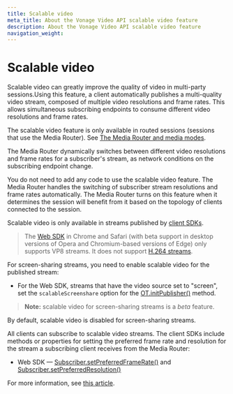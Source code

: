 ```yaml
---
title: Scalable video
meta_title: About the Vonage Video API scalable video feature
description: About the Vonage Video API scalable video feature
navigation_weight:
---
```


# Scalable video

Scalable video can greatly improve the quality of video in multi-party sessions.Using this feature, a client automatically publishes a multi-quality video stream, composed of multiple video resolutions and frame rates. This allows simultaneous subscribing endpoints to consume different video resolutions and frame rates.

The scalable video feature is only available in routed sessions (sessions that use the Media Router). See [The Media Router and media modes](/video/guides/create-session#the-media-router-and-media-modes).

The Media Router dynamically switches between different video resolutions and frame rates for a subscriber's stream, as network conditions on the subscribing endpoint change.

You do not need to add any code to use the scalable video feature. The Media Router handles the switching of subscriber stream resolutions and frame rates automatically. The Media Router turns on this feature when it determines the session will benefit from it based on the topology of clients connected to the session.

Scalable video is only available in streams published by [client SDKs](/video/client-sdks/overview).

> The [Web SDK](/video/client-sdks/web) in Chrome and Safari (with beta support in desktop versions of Opera and Chromium-based versions of Edge) only supports VP8 streams. It does not support [H.264 streams](/video/guides/codecs).

For screen-sharing streams, you need to enable scalable video for the published stream:

* For the Web SDK, streams that have the video source set to "screen", set the `scalableScreenshare` option for the [OT.initPublisher()](/sdk/stitch/video-js-reference/OT.html#initPublisher) method.

<!-- OPT-TODO: * In the OpenTok Android SDK, for streams that have the video type set to `PublisherKitVideoTypeScreen`, use the [PublisherKit.Builder.scalableScreenshare()](/developer/sdks/android/reference/com/opentok/android/PublisherKit.Builder.html#scalableScreenshare-boolean-) method.
* In the OpenTok iOS SDK, for streams that have the `OTStreamVideoType` set to `OTStreamVideoTypeScreen`, use the [OTPublisherKitSettings.scalableScreenshare](/developer/sdks/ios/reference/Classes/OTPublisherKitSettings.html#//api/name/scalableScreenshare) property.
* In Windows SDK, for streams that have the `VideoSourceType` set to `Screen`, use the [Publisher.Builder.ScalableScreenshare](/developer/sdks/windows/reference/class\_open\_tok\_1\_1\_publisher\_1\_1\_builder.html#aa4e5d1436b5f758f3e8ec37a10e3bc25) property.
* In the Linux SDK, for streams that have the video type set to `OTC\_PUBLISHER\_VIDEO\_TYPE\_SCREEN`, use the [otc\_publisher\_settings\_set\_scalable\_screenshare()](/developer/sdks/linux/reference/publisher\_8h.html#adcf56ed4ef26c0c61a429c6c4729953d) function. -->

> **Note:** scalable video for screen-sharing streams is a _beta_ feature.

By default, scalable video is disabled for screen-sharing streams.

All clients can subscribe to scalable video streams. The client SDKs include methods or properties for setting the preferred frame rate and resolution for the stream a subscribing client receives from the Media Router:

* Web SDK — [Subscriber.setPreferredFrameRate()](/sdk/stitch/video-js-reference/Subscriber.html#setPreferredFrameRate) and [Subscriber.setPreferredResolution()](/sdk/stitch/video-js-reference/Subscriber.html#setPreferredResolution)

<!-- * In the OpenTok Android SDK — [SubscriberKit.setPreferredFrameRate()](/developer/sdks/android/reference/com/opentok/android/SubscriberKit.html#setPreferredFrameRate-float-) and [OSubscriberKit.setPreferredResolution()](/developer/sdks/android/reference/com/opentok/android/SubscriberKit.html#setPreferredResolution-com.opentok.android.VideoUtils.Size-)
* In the OpenTok iOS SDK — [OTSubscriberKit.preferredFrameRate](/developer/sdks/ios/reference/Classes/OTSubscriberKit.html#//api/name/preferredFrameRate) and [SubscriberKit.preferredResolution](/developer/sdks/ios/reference/Classes/OTSubscriberKit.html#//api/name/preferredResolution)
* In Windows SDK — [Subscriber.PreferredFramerate](/developer/sdks/windows/reference/class\_open\_tok\_1\_1\_subscriber.html#a16e8ad605d0e543d5051b85d4f9ad76d) and [Subscriber.PreferredResolution](/developer/sdks/windows/reference/class\_open\_tok\_1\_1\_subscriber.html#aaa7ba29740b752418ad71b336155b44b). -->

For more information, see [this article](https://video-api.support.vonage.com/hc/en-us/articles/360029733831-TokBox-Scalable-Video-Simulcast-FAQ).